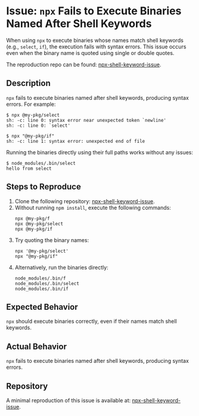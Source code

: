 # Issue: `npx` Fails to Execute Binaries Named After Shell Keywords

When using `npx` to execute binaries whose names match shell keywords (e.g., `select`, `if`), the execution fails with syntax errors. This issue occurs even when the binary name is quoted using single or double quotes.

The reproduction repo can be found: [npx-shell-keyword-issue](https://github.com/ycmjason/npx-shell-keyword-issue).

## Description

`npx` fails to execute binaries named after shell keywords, producing syntax errors. For example:
```
$ npx @my-pkg/select
sh: -c: line 0: syntax error near unexpected token `newline'
sh: -c: line 0: `select'

$ npx "@my-pkg/if"
sh: -c: line 1: syntax error: unexpected end of file
```

Running the binaries directly using their full paths works without any issues:
```
$ node_modules/.bin/select
hello from select
```

## Steps to Reproduce

1. Clone the following repository: [npx-shell-keyword-issue](https://github.com/ycmjason/npx-shell-keyword-issue).
2. Without running `npm install`, execute the following commands:
   ```
   npx @my-pkg/f
   npx @my-pkg/select
   npx @my-pkg/if
   ```
3. Try quoting the binary names:
   ```
   npx '@my-pkg/select'
   npx "@my-pkg/if"
   ```
4. Alternatively, run the binaries directly:
   ```
   node_modules/.bin/f
   node_modules/.bin/select
   node_modules/.bin/if
   ```

## Expected Behavior

`npx` should execute binaries correctly, even if their names match shell keywords.

## Actual Behavior

`npx` fails to execute binaries named after shell keywords, producing syntax errors.

## Repository

A minimal reproduction of this issue is available at: [npx-shell-keyword-issue](https://github.com/ycmjason/npx-shell-keyword-issue).
